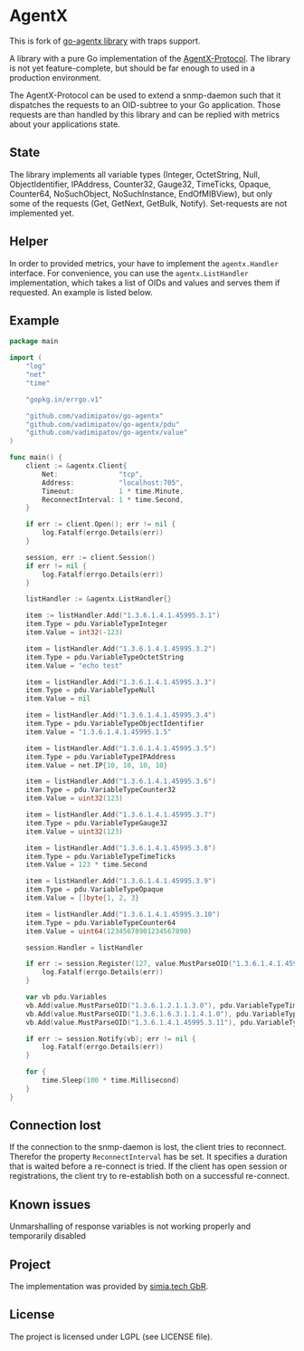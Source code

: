 # AgentX
This is fork of [go-agentx library](https://github.com/posteo/go-agentx) with traps support.

A library with a pure Go implementation of the [AgentX-Protocol](http://tools.ietf.org/html/rfc2741). The library is not yet feature-complete, but should be far enough to used in a production environment.

The AgentX-Protocol can be used to extend a snmp-daemon such that it dispatches the requests to an OID-subtree to your Go application. Those requests are than handled by this library and can be replied with metrics about your applications state.

## State

The library implements all variable types (Integer, OctetString, Null, ObjectIdentifier, IPAddress, Counter32, Gauge32, TimeTicks, Opaque, Counter64, NoSuchObject, NoSuchInstance, EndOfMIBView), but only some of the requests (Get, GetNext, GetBulk, Notify). Set-requests are not implemented yet.

## Helper

In order to provided metrics, your have to implement the `agentx.Handler` interface. For convenience, you can use the `agentx.ListHandler` implementation, which takes a list of OIDs and values and serves them if requested. An example is listed below.

## Example

```go
package main

import (
	"log"
	"net"
	"time"

	"gopkg.in/errgo.v1"

	"github.com/vadimipatov/go-agentx"
	"github.com/vadimipatov/go-agentx/pdu"
	"github.com/vadimipatov/go-agentx/value"
)

func main() {
	client := &agentx.Client{
		Net:               "tcp",
		Address:           "localhost:705",
		Timeout:           1 * time.Minute,
		ReconnectInterval: 1 * time.Second,
	}

	if err := client.Open(); err != nil {
		log.Fatalf(errgo.Details(err))
	}

	session, err := client.Session()
	if err != nil {
		log.Fatalf(errgo.Details(err))
	}

	listHandler := &agentx.ListHandler{}

	item := listHandler.Add("1.3.6.1.4.1.45995.3.1")
	item.Type = pdu.VariableTypeInteger
	item.Value = int32(-123)

	item = listHandler.Add("1.3.6.1.4.1.45995.3.2")
	item.Type = pdu.VariableTypeOctetString
	item.Value = "echo test"

	item = listHandler.Add("1.3.6.1.4.1.45995.3.3")
	item.Type = pdu.VariableTypeNull
	item.Value = nil

	item = listHandler.Add("1.3.6.1.4.1.45995.3.4")
	item.Type = pdu.VariableTypeObjectIdentifier
	item.Value = "1.3.6.1.4.1.45995.1.5"

	item = listHandler.Add("1.3.6.1.4.1.45995.3.5")
	item.Type = pdu.VariableTypeIPAddress
	item.Value = net.IP{10, 10, 10, 10}

	item = listHandler.Add("1.3.6.1.4.1.45995.3.6")
	item.Type = pdu.VariableTypeCounter32
	item.Value = uint32(123)

	item = listHandler.Add("1.3.6.1.4.1.45995.3.7")
	item.Type = pdu.VariableTypeGauge32
	item.Value = uint32(123)

	item = listHandler.Add("1.3.6.1.4.1.45995.3.8")
	item.Type = pdu.VariableTypeTimeTicks
	item.Value = 123 * time.Second

	item = listHandler.Add("1.3.6.1.4.1.45995.3.9")
	item.Type = pdu.VariableTypeOpaque
	item.Value = []byte{1, 2, 3}

	item = listHandler.Add("1.3.6.1.4.1.45995.3.10")
	item.Type = pdu.VariableTypeCounter64
	item.Value = uint64(12345678901234567890)

	session.Handler = listHandler

	if err := session.Register(127, value.MustParseOID("1.3.6.1.4.1.45995.3")); err != nil {
		log.Fatalf(errgo.Details(err))
	}

	var vb pdu.Variables
	vb.Add(value.MustParseOID("1.3.6.1.2.1.1.3.0"), pdu.VariableTypeTimeTicks, 45 * time.Second)
	vb.Add(value.MustParseOID("1.3.6.1.6.3.1.1.4.1.0"), pdu.VariableTypeObjectIdentifier, "1.3.6.1.6.3.1.1.4.3.0.1.3.6.1.6.3.1.1.5.1") // required
	vb.Add(value.MustParseOID("1.3.6.1.4.1.45995.3.11"), pdu.VariableTypeInteger, int32(42))

	if err := session.Notify(vb); err != nil {
		log.Fatalf(errgo.Details(err))
	}

	for {
		time.Sleep(100 * time.Millisecond)
	}
}
```

## Connection lost

If the connection to the snmp-daemon is lost, the client tries to reconnect. Therefor the property `ReconnectInterval` has be set. It specifies a duration that is waited before a re-connect is tried.
If the client has open session or registrations, the client try to re-establish both on a successful re-connect.

## Known issues

Unmarshalling of response variables is not working properly and temporarily disabled

## Project

The implementation was provided by [simia.tech GbR](http://simiatech.com).


## License

The project is licensed under LGPL (see LICENSE file).
